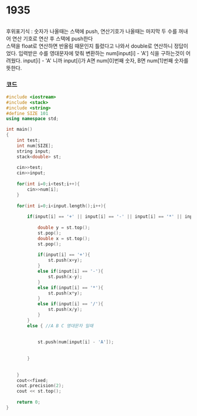# 1935

##
후위표기식 : 숫자가 나올때는 스택에 push, 연산기호가 나올때는 마지막 두 수를 꺼내어 연산 기호로 연산 후 스택에 push한다  
스택을 float로 연산하면 반올림 때문인지 틀렸다고 나와서 double로 연산하니 정답이었다.
입력받은 수를 영대문자에 맞춰 변환하는 num[input[i] - 'A'] 식을 구하는것이 어려웠다.
input[i] - 'A' 니까 input[i]가 A면 num[0]번째 숫자, B면 num[1]번째 숫자를 뜻한다.

### 코드

```c++
#include <iostream>
#include <stack>
#include <string>
#define SIZE 101
using namespace std;

int main()
{
    int test;
    int num[SIZE];
    string input;
    stack<double> st;
    
    cin>>test;
    cin>>input;
    
    for(int i=0;i<test;i++){
        cin>>num[i];
    }
    
    for(int i=0;i<input.length();i++){
        
        if(input[i] == '+' || input[i] == '-' || input[i] == '*' || input[i] == '/'){
            
            double y = st.top();
            st.pop();
            double x = st.top();
            st.pop();
            
            if(input[i] == '+'){
                st.push(x+y);
            }
            else if(input[i] == '-'){
                st.push(x-y);
            }
            else if(input[i] == '*'){
                st.push(x*y);
            }
            else if(input[i] == '/'){
                st.push(x/y);
            }
        }
        else { //A B C 영대문자 일때
            
            
            st.push(num[input[i] - 'A']);
            
            
        }
           
           
    }
    cout<<fixed;
    cout.precision(2);
    cout << st.top();
    
    return 0;
}


```

